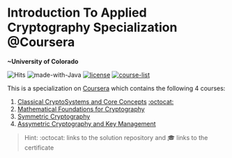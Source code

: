 # Introduction To Applied Cryptography Specialization @Coursera
__~University of Colorado__

![Hits](https://hits.seeyoufarm.com/api/count/incr/badge.svg?url=https://github.com/anishLearnsToCode/intro-to-applied-cryptography)
![made-with-Java](https://img.shields.io/badge/Made%20with-Java-1f425f.svg)
[![license](https://img.shields.io/badge/LICENSE-MIT-<COLOR>.svg)](LICENSE)
[![course-list](https://img.shields.io/badge/course-list-1f72ff.svg)](https://github.com/anishLearnsToCode/course-list)

This is a specialization on 
[Coursera](https://www.coursera.org/specializations/introduction-applied-cryptography) 
which contains the following 4 courses:

1. [Classical CryptoSystems and Core Concepts](https://www.coursera.org/learn/classical-cryptosystems) [:octocat:](https://github.com/anishLearnsToCode/classical-cryptosystems-core-concepts)
1. [Mathematical Foundations for Cryptography](https://www.coursera.org/learn/mathematical-foundations-cryptography)
1. [Symmetric Cryptography](https://www.coursera.org/learn/symmetric-crypto)
1. [Assymetric Cryptography and Key Management](https://www.coursera.org/learn/asymmetric-crypto)

> Hint: :octocat: links to the solution repository and 🎓 links to the certificate
